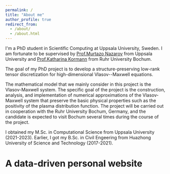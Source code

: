 ```yaml
---
permalink: /
title: "About me"
author_profile: true
redirect_from: 
  - /about/
  - /about.html
---
```


I'm a PhD student in Scientific Computing at Uppsala University, Sweden. I am fortunate to be supervised by [Prof.Murtazo Nazarov](https://www.uu.se/kontakt-och-organisation/personal?query=N14-1561) from Uppsala University and [Prof.Katharina Kormann](https://math.ruhr-uni-bochum.de/en/faculty/professorships/numerics/kormann-group/team/prof-dr-katharina-kormann/) from Ruhr University Bo­chum.

The goal of my PhD project is to develop a structure-preserving low-rank tensor discretization for high-dimensional Vlasov--Maxwell equations. 



The mathematical model that we mainly consider in this project is the Vlasov-Maxwell system. The specific goal of the project is the construction, analysis, and implementation of numerical approximations of the Vlasov-Maxwell system that preserve the basic physical properties such as the positivity of the plasma distribution function. The project will be carried out in cooperation with the Ruhr University Bochum, Germany, and the candidate is expected to visit Bochum several times during the course of the project.

I obtained my M.Sc. in Computational Science from Uppsala University (2021-2023). Earlier, I got my B.Sc. in Civil Engeering from Huazhong University of Science and Technology (2017-2021).

A data-driven personal website
======
